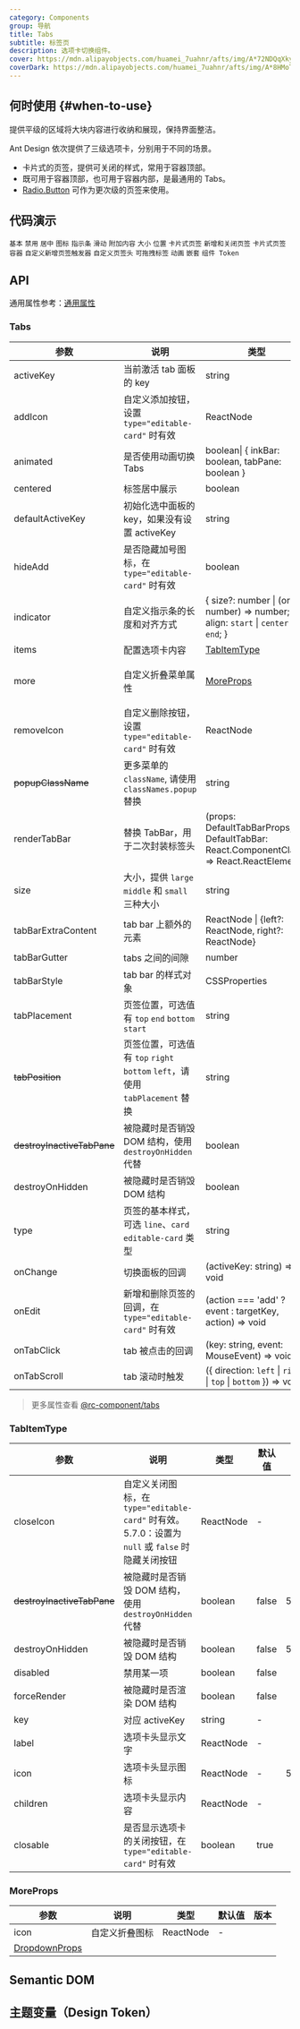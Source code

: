 ```yaml
---
category: Components
group: 导航
title: Tabs
subtitle: 标签页
description: 选项卡切换组件。
cover: https://mdn.alipayobjects.com/huamei_7uahnr/afts/img/A*72NDQqXkyOEAAAAAAAAAAAAADrJ8AQ/original
coverDark: https://mdn.alipayobjects.com/huamei_7uahnr/afts/img/A*8HMoTZUoSGoAAAAAAAAAAAAADrJ8AQ/original
---
```


## 何时使用 {#when-to-use}

提供平级的区域将大块内容进行收纳和展现，保持界面整洁。

Ant Design 依次提供了三级选项卡，分别用于不同的场景。

- 卡片式的页签，提供可关闭的样式，常用于容器顶部。
- 既可用于容器顶部，也可用于容器内部，是最通用的 Tabs。
- [Radio.Button](/components/radio-cn/#radio-demo-radiobutton) 可作为更次级的页签来使用。

## 代码演示

<!-- prettier-ignore -->
<code src="./demo/basic.tsx">基本</code>
<code src="./demo/disabled.tsx">禁用</code>
<code src="./demo/centered.tsx">居中</code>
<code src="./demo/icon.tsx">图标</code>
<code src="./demo/custom-indicator.tsx">指示条</code>
<code src="./demo/slide.tsx">滑动</code>
<code src="./demo/extra.tsx">附加内容</code>
<code src="./demo/size.tsx">大小</code>
<code src="./demo/placement.tsx">位置</code>
<code src="./demo/card.tsx">卡片式页签</code>
<code src="./demo/editable-card.tsx">新增和关闭页签</code>
<code src="./demo/card-top.tsx" compact background="grey" debug>卡片式页签容器</code>
<code src="./demo/custom-add-trigger.tsx">自定义新增页签触发器</code>
<code src="./demo/custom-tab-bar.tsx">自定义页签头</code>
<code src="./demo/custom-tab-bar-node.tsx">可拖拽标签</code>
<code src="./demo/animated.tsx" debug>动画</code>
<code src="./demo/nest.tsx" debug>嵌套</code>
<code src="./demo/component-token.tsx" debug>组件 Token</code>

## API

通用属性参考：[通用属性](/docs/react/common-props)

### Tabs

| 参数 | 说明 | 类型 | 默认值 | 版本 |
| --- | --- | --- | --- | --- |
| activeKey | 当前激活 tab 面板的 key | string | - |  |
| addIcon | 自定义添加按钮，设置 `type="editable-card"` 时有效 | ReactNode | `<PlusOutlined />` | 4.4.0 |
| animated | 是否使用动画切换 Tabs | boolean\| { inkBar: boolean, tabPane: boolean } | { inkBar: true, tabPane: false } |  |
| centered | 标签居中展示 | boolean | false | 4.4.0 |
| defaultActiveKey | 初始化选中面板的 key，如果没有设置 activeKey | string | `第一个面板的 key` |  |
| hideAdd | 是否隐藏加号图标，在 `type="editable-card"` 时有效 | boolean | false |  |
| indicator | 自定义指示条的长度和对齐方式 | { size?: number \| (origin: number) => number; align: `start` \| `center` \| `end`; } | - | 5.13.0 |
| items | 配置选项卡内容 | [TabItemType](#tabitemtype) | [] | 4.23.0 |
| more | 自定义折叠菜单属性 | [MoreProps](#moreprops) | { icon: `<EllipsisOutlined />` , trigger: 'hover' } |  |
| removeIcon | 自定义删除按钮，设置 `type="editable-card"` 时有效 | ReactNode | `<CloseOutlined />` | 5.15.0 |
| ~~popupClassName~~ | 更多菜单的 `className`, 请使用 `classNames.popup` 替换 | string | - | 4.21.0 |
| renderTabBar | 替换 TabBar，用于二次封装标签头 | (props: DefaultTabBarProps, DefaultTabBar: React.ComponentClass) => React.ReactElement | - |  |
| size | 大小，提供 `large` `middle` 和 `small` 三种大小 | string | `middle` |  |
| tabBarExtraContent | tab bar 上额外的元素 | ReactNode \| {left?: ReactNode, right?: ReactNode} | - | object: 4.6.0 |
| tabBarGutter | tabs 之间的间隙 | number | - |  |
| tabBarStyle | tab bar 的样式对象 | CSSProperties | - |  |
| tabPlacement | 页签位置，可选值有 `top` `end` `bottom` `start` | string | `top` |  |
| ~~tabPosition~~ | 页签位置，可选值有 `top` `right` `bottom` `left`，请使用 `tabPlacement` 替换 | string | `top` |  |
| ~~destroyInactiveTabPane~~ | 被隐藏时是否销毁 DOM 结构，使用 `destroyOnHidden` 代替 | boolean | false |  |
| destroyOnHidden | 被隐藏时是否销毁 DOM 结构 | boolean | false | 5.25.0 |
| type | 页签的基本样式，可选 `line`、`card` `editable-card` 类型 | string | `line` |  |
| onChange | 切换面板的回调 | (activeKey: string) => void | - |  |
| onEdit | 新增和删除页签的回调，在 `type="editable-card"` 时有效 | (action === 'add' ? event : targetKey, action) => void | - |  |
| onTabClick | tab 被点击的回调 | (key: string, event: MouseEvent) => void | - |  |
| onTabScroll | tab 滚动时触发 | ({ direction: `left` \| `right` \| `top` \| `bottom` }) => void | - | 4.3.0 |

> 更多属性查看 [@rc-component/tabs](https://github.com/react-component/tabs#tabs)

### TabItemType

| 参数 | 说明 | 类型 | 默认值 | 版本 |
| --- | --- | --- | --- | --- |
| closeIcon | 自定义关闭图标，在 `type="editable-card"` 时有效。5.7.0：设置为 `null` 或 `false` 时隐藏关闭按钮 | ReactNode | - |  |
| ~~destroyInactiveTabPane~~ | 被隐藏时是否销毁 DOM 结构，使用 `destroyOnHidden` 代替 | boolean | false | 5.11.0 |
| destroyOnHidden | 被隐藏时是否销毁 DOM 结构 | boolean | false | 5.25.0 |
| disabled | 禁用某一项 | boolean | false |  |
| forceRender | 被隐藏时是否渲染 DOM 结构 | boolean | false |  |
| key | 对应 activeKey | string | - |  |
| label | 选项卡头显示文字 | ReactNode | - |  |
| icon | 选项卡头显示图标 | ReactNode | - | 5.12.0 |
| children | 选项卡头显示内容 | ReactNode | - |  |
| closable | 是否显示选项卡的关闭按钮，在 `type="editable-card"` 时有效 | boolean | true |  |

### MoreProps

| 参数                                         | 说明           | 类型      | 默认值 | 版本 |
| -------------------------------------------- | -------------- | --------- | ------ | ---- |
| icon                                         | 自定义折叠图标 | ReactNode | -      |      |
| [DropdownProps](/components/dropdown-cn#api) |                |           |        |      |

## Semantic DOM

<code src="./demo/_semantic.tsx" simplify="true"></code>

## 主题变量（Design Token）

<ComponentTokenTable component="Tabs"></ComponentTokenTable>
